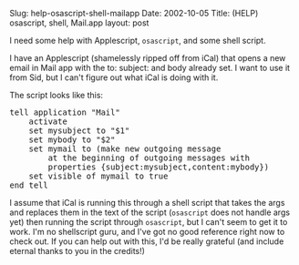 Slug: help-osascript-shell-mailapp
Date: 2002-10-05
Title: (HELP) osascript, shell, Mail.app
layout: post


I need some help with Applescript, <code>osascript</code>, and some shell script.

I have an Applescript (shamelessly ripped off from iCal) that opens a new email in Mail app with the to: subject: and body already set. I want to use it from Sid, but I can&#39;t figure out what iCal is doing with it.

The script looks like this:
<pre>tell application &quot;Mail&quot;
	activate
	set mysubject to &quot;$1&quot;
	set mybody to &quot;$2&quot;
	set mymail to (make new outgoing message
		at the beginning of outgoing messages with
		properties {subject:mysubject,content:mybody})
	set visible of mymail to true
end tell</pre>

I assume that iCal is running this through a shell script that takes the args and replaces them in the text of the script (<code>osascript</code> does not handle args yet) then running the script through <code>osascript</code>, but I can&#39;t seem to get it to work. I&#39;m no shellscript guru, and I&#39;ve got no good reference right now to check out. If you can help out with this, I&#39;d be really grateful (and include eternal thanks to you in the credits!)
